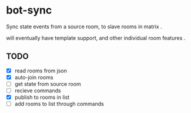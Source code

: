 # bot-sync
Sync state events from a source room, to slave rooms in matrix . 

will eventually have template support, and other individual room features .

## TODO
- [x] read rooms from json
- [x] auto-join rooms
- [ ] get state from source room
- [ ] recieve commands
- [x] publish to rooms in list
- [ ] add rooms to list through commands
